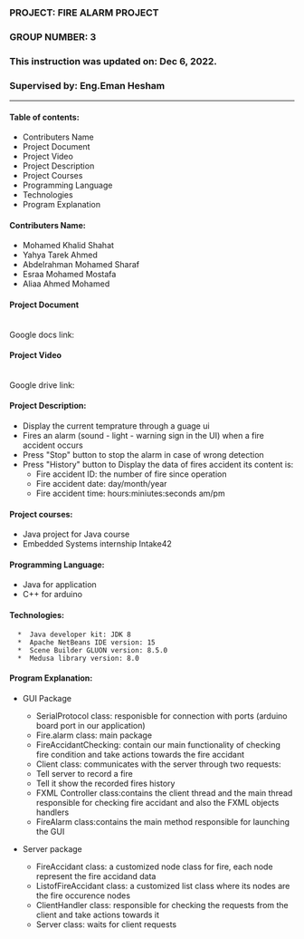 ### PROJECT: FIRE ALARM PROJECT 
### GROUP NUMBER: 3
### This instruction was updated on: Dec 6, 2022.
### Supervised by: Eng.Eman Hesham
************************
#### Table of contents:
   * Contributers Name
   * Project Document
   * Project Video
   * Project Description
   * Project Courses
   * Programming Language
   * Technologies
   * Program Explanation
        
#### Contributers Name:
   * Mohamed Khalid Shahat
   * Yahya Tarek Ahmed
   * Abdelrahman Mohamed Sharaf
   * Esraa Mohamed Mostafa
   * Aliaa Ahmed Mohamed


#### Project Document
   <br /> Google docs link:


#### Project Video
   <br /> Google drive link:


#### Project Description: 
   * Display the current temprature through a guage ui
   * Fires an alarm (sound - light - warning sign in the UI) when a fire accident occurs
   * Press "Stop" button to stop the alarm in case of wrong detection
   * Press "History" button to Display the data of fires accident its content is:
       * Fire accident ID: the number of fire since operation
       * Fire accident date: day/month/year
       * Fire accident time: hours:miniutes:seconds  am/pm
       
#### Project courses:
   * Java project for Java course
   * Embedded Systems internship Intake42

 
#### Programming Language: 
   * Java for application
   * C++ for arduino

#### Technologies:
      *  Java developer kit: JDK 8 
      *  Apache NetBeans IDE version: 15
      *  Scene Builder GLUON version: 8.5.0
      *  Medusa library version: 8.0

#### Program Explanation:

   * GUI Package
       * SerialProtocol class: responisble for connection with ports (arduino board port in our application)
       * Fire.alarm class: main package
       * FireAccidantChecking: contain our main functionality of checking fire condition and take actions towards the fire accidant
       * Client class: communicates with the server through two requests:
        * Tell server to record a fire 
        * Tell it show the recorded fires history 
       * FXML Controller class:contains  the client thread and the main thread responsible for checking fire accidant and also the FXML objects handlers
       * FireAlarm class:contains the main method responsible for launching the GUI
       
   * Server package
       * FireAccidant class: a customized node class for fire, each node represent the fire accidand data 
       * ListofFireAccidant class: a customized list class where its nodes are the fire occurence nodes  
       * ClientHandler class: responsible for checking the requests from the client and take actions towards it
       * Server class: waits for client requests
